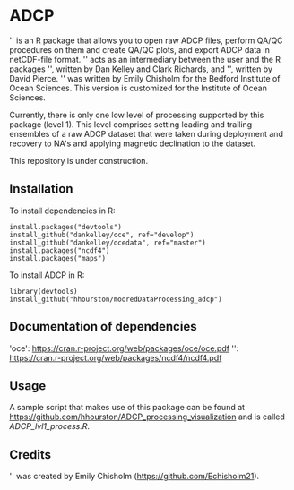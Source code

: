 # ADCP
'<ADCP>' is an R package that allows you to open raw ADCP files, perform QA/QC procedures on them and create QA/QC plots, and export ADCP data in netCDF-file format. '<ADCP>' acts as an intermediary between the user and the R packages '<oce>', written by Dan Kelley and Clark Richards, and '<ncdf4>', written by David Pierce. '<ADCP>' was written by Emily Chisholm for the Bedford Institute of Ocean Sciences. This version is customized for the Institute of Ocean Sciences.

Currently, there is only one low level of processing supported by this package (level 1). This level comprises setting leading and trailing ensembles of a raw ADCP dataset that were taken during deployment and recovery to NA's and applying magnetic declination to the dataset.

This repository is under construction.

## Installation
  To install dependencies in R:
  
    install.packages("devtools")
    install_github("dankelley/oce", ref="develop")
    install_github("dankelley/ocedata", ref="master")
    install.packages("ncdf4")
    install.packages("maps")
  
  To install ADCP in R:
  
    library(devtools)
    install_github("hhourston/mooredDataProcessing_adcp")
  
## Documentation of dependencies
  'oce': https://cran.r-project.org/web/packages/oce/oce.pdf
  '<ncdf4>': https://cran.r-project.org/web/packages/ncdf4/ncdf4.pdf

## Usage
  A sample script that makes use of this package can be found at https://github.com/hhourston/ADCP_processing_visualization and is called *ADCP_lvl1_process.R*.
  
## Credits
  '<ADCP>' was created by Emily Chisholm (https://github.com/Echisholm21).
  
